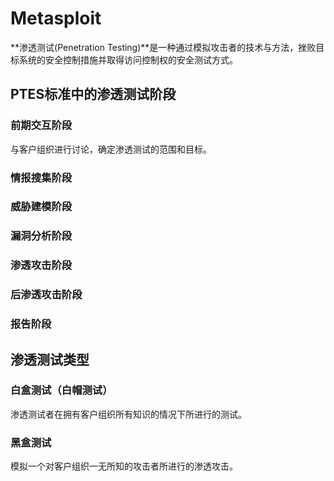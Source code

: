 # Metasploit
**渗透测试(Penetration Testing)**是一种通过模拟攻击者的技术与方法，挫败目标系统的安全控制措施并取得访问控制权的安全测试方式。
## PTES标准中的渗透测试阶段
### 前期交互阶段
与客户组织进行讨论，确定渗透测试的范围和目标。
### 情报搜集阶段
### 威胁建模阶段
### 漏洞分析阶段
### 渗透攻击阶段
### 后渗透攻击阶段
### 报告阶段
## 渗透测试类型
### 白盒测试（白帽测试）
渗透测试者在拥有客户组织所有知识的情况下所进行的测试。
### 黑盒测试
模拟一个对客户组织一无所知的攻击者所进行的渗透攻击。
